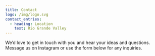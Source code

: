 ```yaml
---
title: Contact
logo: /img/logo.svg
contact_entries:
  - heading: Location
    text: Rio Grande Valley
---
```

We’d love to get in touch with you and hear your ideas and
questions. Message us on Instagram or use the form below for any inquiries.